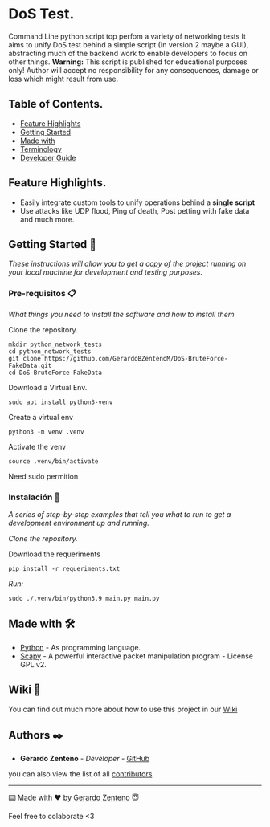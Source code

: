 # DoS Test.

Command Line python script top perfom a variety of networking tests
It aims to unify DoS test behind a simple script (In version 2 maybe a GUI), abstracting much of the backend work to enable developers to focus on other things.
**Warning:** This script is published for educational purposes only! Author will accept no responsibility for any consequences, damage or loss which might result from use.

## Table of Contents.
- [Feature Highlights](#feature-highlights)
- [Getting Started](#getting-started)
- [Made with](#made-with)
- [Terminology](#terminology)
- [Developer Guide](#developer-guide)

## Feature Highlights.
* Easily integrate custom tools to unify operations behind a **single script**
* Use attacks like UDP flood, Ping of death, Post petting with fake data and much more.

## Getting Started 🚀

_These instructions will allow you to get a copy of the project running on your local machine for development and testing purposes._

### Pre-requisitos 📋

_What things you need to install the software and how to install them_

Clone the repository.


```
mkdir python_network_tests
cd python_network_tests
git clone https://github.com/GerardoBZentenoM/DoS-BruteForce-FakeData.git
cd DoS-BruteForce-FakeData
```

Download a Virtual Env.

```
sudo apt install python3-venv
```
Create a virtual env

```
python3 -m venv .venv
```
Activate the venv

```
source .venv/bin/activate
```



Need sudo permition

### Instalación 🔧

_A series of step-by-step examples that tell you what to run to get a development environment up and running._

_Clone the repository._



Download the requeriments

```
pip install -r requeriments.txt
```
_Run:_

```
sudo ./.venv/bin/python3.9 main.py main.py
```


## Made with 🛠️

* [Python](https://www.python.org/) - As programming language.
* [Scapy](https://scapy.net/) - A powerful interactive packet manipulation program - License GPL v2.


## Wiki 📖

You can find out much more about how to use this project in our [Wiki](https://github.com/tu/proyecto/wiki)

## Authors ✒️

* **Gerardo Zenteno** - *Developer* - [GitHub](https://github.com/GerardoBZentenoM)

you can also view the list of all [contributors](https://github.com/your/project/contributors)

---
⌨️ Made with ❤️ by [Gerardo Zenteno](https://www.linkedin.com/in/brallan-zenteno/) 😇

Feel free to colaborate <3
